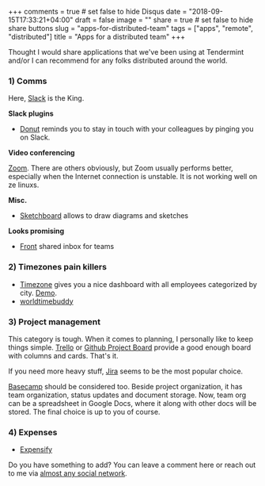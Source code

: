 +++
comments = true	# set false to hide Disqus
date = "2018-09-15T17:33:21+04:00"
draft = false
image = ""
share = true	# set false to hide share buttons
slug = "apps-for-distributed-team"
tags = ["apps", "remote", "distributed"]
title = "Apps for a distributed team"
+++

Thought I would share applications that we've been using at Tendermint and/or I
can recommend for any folks distributed around the world.

<!--more-->

### 1) Comms

Here, [Slack](https://slack.com/) is the King.

**Slack plugins**

- [Donut](https://www.donut.com/) reminds you to stay in touch with your
  colleagues by pinging you on Slack.

**Video conferencing**

[Zoom](https://zoom.us/). There are others obviously, but Zoom usually performs
better, especially when the Internet connection is unstable. It is not working
well on ze linuxs.

**Misc.**

- [Sketchboard](https://sketchboard.io/) allows to draw diagrams and sketches

**Looks promising**

- [Front](https://frontapp.com/) shared inbox for teams

### 2) Timezones pain killers

- [Timezone](https://timezone.io/) gives you a nice dashboard with all employees
categorized by city. [Demo](https://timezone.io/team/buffer).
- [worldtimebuddy](https://www.worldtimebuddy.com/)

### 3) Project management

This category is tough. When it comes to planning, I personally like to keep
things simple. [Trello](https://trello.com/home) or [Github Project
Board](https://help.github.com/articles/about-project-boards/) provide a good
enough board with columns and cards. That's it.

If you need more heavy stuff, [Jira](https://www.atlassian.com/software/jira)
seems to be the most popular choice.

[Basecamp](https://basecamp.com/) should be considered too. Beside project
organization, it has team organization, status updates and document storage.
Now, team org can be a spreadsheet in Google Docs, where it along with other
docs will be stored. The final choice is up to you of course.

### 4) Expenses

- [Expensify](https://use.expensify.com/)


Do you have something to add? You can leave a comment here or reach out to me
via [almost any social network](/about.html).
